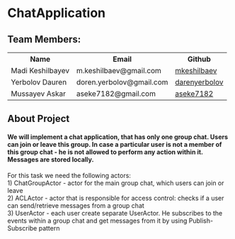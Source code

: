 # ChatApplication
<h2>Team Members:</h2>
<table>
    <tr>
        <th>Name</th>
        <th>Email</th>
        <th>Github</th>
    </tr>
    <tr>
        <td>Madi Keshilbayev</td>
        <td>m.keshilbaev@gmail.com</td>
        <td><a href="https://github.com/mkeshilbaev">mkeshilbaev</a></td>
 	</tr>
    <tr>
        <td>Yerbolov Dauren</td>
        <td>doren.yerbolov@gmail.com</td>
        <td><a href="https://github.com/dorenyerbolov">darenyerbolov</a></td>
    </tr>					
    <tr>
        <td>Mussayev Askar</td>
        <td>aseke7182@gmail.com</td>
        <td><a href="https://github.com/aseke7182/webdev2019">aseke7182</a></td>
    </tr>
</table>
<h2>About Project</h2>
<h4>We will implement a chat application, that has only one group chat. Users can join or leave this group. In case a particular user is not a member of this group chat - he is not allowed to perform any action within it. Messages are stored locally.</h4>
<p> 
	For this task we need the following actors: <br>
1) ChatGroupActor - actor for the main group chat, which users can join or leave<br>
2) ACLActor - actor that is responsible for access control: checks if a user can send/retrieve messages from a group chat<br>
3) UserActor - each user create separate UserActor. He subscribes to the events within a group chat and get messages from it by using Publish-Subscribe pattern
</p>
